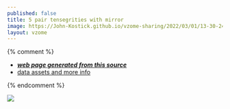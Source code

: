```yaml
---
published: false
title: 5 pair tensegrities with mirror
image: https://John-Kostick.github.io/vzome-sharing/2022/03/01/13-30-24-5-pair-tensegrities-with-mirror/5-pair-tensegrities-with-mirror.png
layout: vzome
---
```


{% comment %}
 - [***web page generated from this source***][post]
 - [data assets and more info][github]

[post]: <https://John-Kostick.github.io/vzome-sharing/2022/03/01/5-pair-tensegrities-with-mirror-13-30-24.html>
[github]: <https://github.com/John-Kostick/vzome-sharing/tree/main/2022/03/01/13-30-24-5-pair-tensegrities-with-mirror/>
{% endcomment %}

<vzome-viewer style="width: 100%; height: 65vh;"
       src="https://John-Kostick.github.io/vzome-sharing/2022/03/01/13-30-24-5-pair-tensegrities-with-mirror/5-pair-tensegrities-with-mirror.vZome" >
  <img src="https://John-Kostick.github.io/vzome-sharing/2022/03/01/13-30-24-5-pair-tensegrities-with-mirror/5-pair-tensegrities-with-mirror.png" />
</vzome-viewer>
